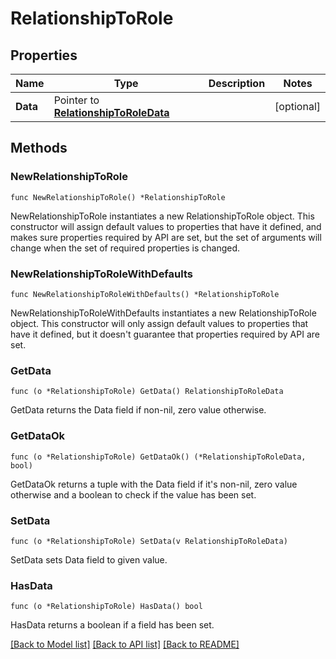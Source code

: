 # RelationshipToRole

## Properties

| Name     | Type                                                               | Description | Notes      |
| -------- | ------------------------------------------------------------------ | ----------- | ---------- |
| **Data** | Pointer to [**RelationshipToRoleData**](RelationshipToRoleData.md) |             | [optional] |

## Methods

### NewRelationshipToRole

`func NewRelationshipToRole() *RelationshipToRole`

NewRelationshipToRole instantiates a new RelationshipToRole object.
This constructor will assign default values to properties that have it defined,
and makes sure properties required by API are set, but the set of arguments
will change when the set of required properties is changed.

### NewRelationshipToRoleWithDefaults

`func NewRelationshipToRoleWithDefaults() *RelationshipToRole`

NewRelationshipToRoleWithDefaults instantiates a new RelationshipToRole object.
This constructor will only assign default values to properties that have it defined,
but it doesn't guarantee that properties required by API are set.

### GetData

`func (o *RelationshipToRole) GetData() RelationshipToRoleData`

GetData returns the Data field if non-nil, zero value otherwise.

### GetDataOk

`func (o *RelationshipToRole) GetDataOk() (*RelationshipToRoleData, bool)`

GetDataOk returns a tuple with the Data field if it's non-nil, zero value otherwise
and a boolean to check if the value has been set.

### SetData

`func (o *RelationshipToRole) SetData(v RelationshipToRoleData)`

SetData sets Data field to given value.

### HasData

`func (o *RelationshipToRole) HasData() bool`

HasData returns a boolean if a field has been set.

[[Back to Model list]](../README.md#documentation-for-models) [[Back to API list]](../README.md#documentation-for-api-endpoints) [[Back to README]](../README.md)

